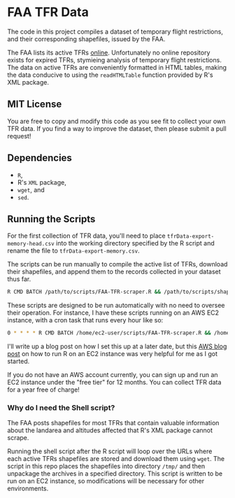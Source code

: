 # FAA TFR Data
The code in this project compiles a dataset of temporary flight restrictions, and their corresponding shapefiles, issued by the FAA.

The FAA lists its active TFRs [online](http://tfr.faa.gov/tfr2/list.jsp). Unfortunately no online repository exists for expired TFRs, stymieing analysis of temporary flight restrictions. The data on active TFRs are conveniently formatted in HTML tables, making the data conducive to using the `readHTMLTable` function provided by R's XML package.

## MIT License
You are free to copy and modify this code as you see fit to collect your own TFR data. If you find a way to improve the dataset, then please submit a pull request!

## Dependencies
* `R`,
* R's `XML` package,
* `wget`, and
* `sed`.

## Running the Scripts
For the first collection of TFR data, you'll need to place `tfrData-export-memory-head.csv` into the working directory specified by the R script and rename the file to `tfrData-export-memory.csv`. 

The scripts can be run manually to compile the active list of TFRs, download their shapefiles, and append them to the records collected in your dataset thus far.

```bash
R CMD BATCH /path/to/scripts/FAA-TFR-scraper.R && /path/to/scripts/shapefile-download.sh
```

These scripts are designed to be run automatically with no need to oversee their operation. For instance, I have these scripts running on an AWS EC2 instance, with a cron task that runs every hour like so:

```bash
0 * * * * R CMD BATCH /home/ec2-user/scripts/FAA-TFR-scraper.R && /home/ec2-user/scripts/shapefile-download.sh
```

I'll write up a blog post on how I set this up at a later date, but this [AWS blog post](https://aws.amazon.com/blogs/big-data/running-r-on-aws/) on how to run R on an EC2 instance was very helpful for me as I got started.

If you do not have an AWS account currently, you can sign up and run an EC2 instance under the "free tier" for 12 months. You can collect TFR data for a year free of charge!

### Why do I need the Shell script?
The FAA posts shapefiles for most TFRs that contain valuable information about the landarea and altitudes affected that R's XML package cannot scrape.

Running the shell script after the R script will loop over the URLs where each active TFRs shapefiles are stored and download them using `wget`. The script in this repo places the shapefiles into directory `/tmp/` and then unpackage the archives in a specified directory. This script is written to be run on an EC2 instance, so modifications will be necessary for other environments.


